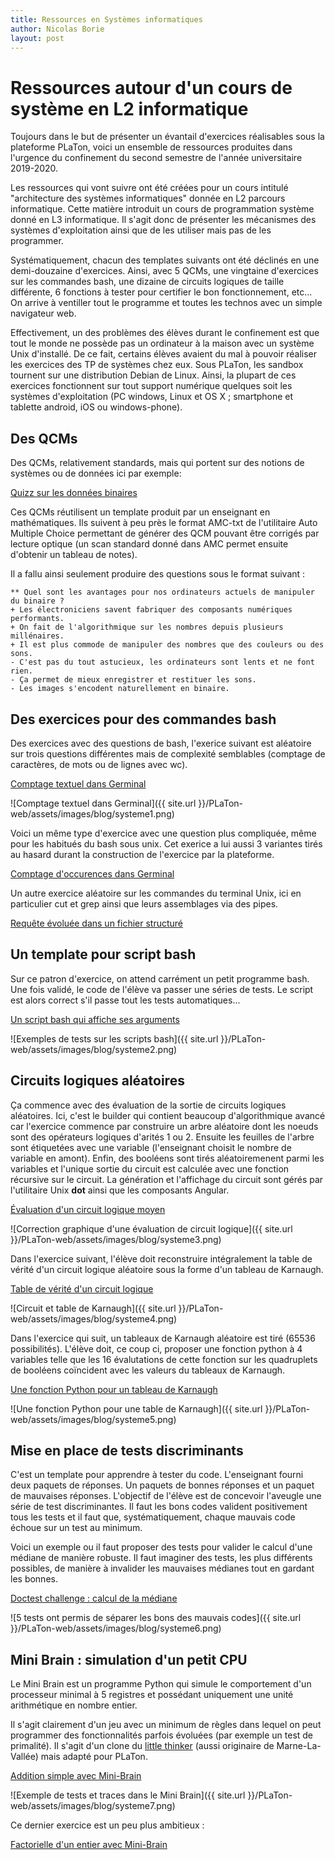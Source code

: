 ```yaml
---
title: Ressources en Systèmes informatiques
author: Nicolas Borie
layout: post
---
```


# Ressources autour d'un cours de système en L2 informatique

Toujours dans le but de présenter un évantail d'exercices réalisables 
sous la plateforme PLaTon, voici un ensemble de ressources produites 
dans l'urgence du confinement du second semestre de l'année 
universitaire 2019-2020.

Les ressources qui vont suivre ont été créées pour un cours intitulé 
"architecture des systèmes informatiques" donnée en L2 parcours 
informatique. Cette matière introduit un cours de programmation système
donné en L3 informatique. Il s'agit donc de présenter les mécanismes
des systèmes d'exploitation ainsi que de les utiliser mais pas de les 
programmer.

Systématiquement, chacun des templates suivants ont été déclinés en 
une demi-douzaine d'exercices. Ainsi, avec 5 QCMs, une vingtaine 
d'exercices sur les commandes bash, une dizaine de circuits logiques 
de taille différente, 6 fonctions à tester pour certifier le bon 
fonctionnement, etc... On arrive à ventiller tout le programme et 
toutes les technos avec un simple navigateur web. 

Effectivement, un des problèmes des élèves durant le confinement est 
que tout le monde ne possède pas un ordinateur à la maison avec un 
système Unix d'installé. De ce fait, certains élèves avaient du mal à 
pouvoir réaliser les exercices des TP de systèmes chez eux. 
Sous PLaTon, les sandbox tournent sur une distribution Debian de Linux. 
Ainsi, la plupart de ces exercices fonctionnent sur tout support 
numérique quelques soit les systèmes d'exploitation (PC windows, 
Linux et OS X ; smartphone et tablette android, iOS ou windows-phone).
 

## Des QCMs

Des QCMs, relativement standards, mais qui portent sur des notions 
de systèmes ou de données ici par exemple:

<a href="https://pl.u-pem.fr/filebrowser/demo/25605/" target="_blank">
Quizz sur les données binaires</a> 

Ces QCMs réutilisent un template produit par un enseignant en 
mathématiques. Ils suivent à peu près le format AMC-txt de l'utilitaire
Auto Multiple Choice permettant de générer des QCM pouvant être
corrigés par lecture optique (un scan standard donné dans AMC permet
ensuite d'obtenir un tableau de notes).

Il a fallu ainsi seulement produire des questions sous le format suivant :

```
** Quel sont les avantages pour nos ordinateurs actuels de manipuler du binaire ?
+ Les électroniciens savent fabriquer des composants numériques performants.
+ On fait de l'algorithmique sur les nombres depuis plusieurs millénaires.
+ Il est plus commode de manipuler des nombres que des couleurs ou des sons.
- C'est pas du tout astucieux, les ordinateurs sont lents et ne font rien.
- Ça permet de mieux enregistrer et restituer les sons.
- Les images s'encodent naturellement en binaire.
```

## Des exercices pour des commandes bash

Des exercices avec des questions de bash, l'exerice suivant 
est aléatoire sur trois questions différentes mais de 
complexité semblables (comptage de caractères, de mots ou de 
lignes avec wc).

<a href="https://pl.u-pem.fr/filebrowser/demo/25609/" target="_blank">
Comptage textuel dans Germinal</a>

![Comptage textuel dans Germinal]({{ site.url }}/PLaTon-web/assets/images/blog/systeme1.png)

Voici un même type d'exercice avec une question plus 
compliquée, même pour les habitués du bash sous unix. Cet 
exerice a lui aussi 3 variantes tirés au hasard durant 
la construction de l'exercice par la plateforme.

<a href="https://pl.u-pem.fr/filebrowser/demo/25610/" target="_blank">
Comptage d'occurences dans Germinal</a>


Un autre exercice aléatoire sur les commandes du terminal 
Unix, ici en particulier cut et grep ainsi que leurs 
assemblages via des pipes.

<a href="https://pl.u-pem.fr/filebrowser/demo/25611/" target="_blank">
Requête évoluée dans un fichier structuré</a>


## Un template pour script bash

Sur ce patron d'exercice, on attend carrément un petit 
programme bash. Une fois validé, le code de l'élève va 
passer une séries de tests. Le script est alors correct 
s'il passe tout les tests automatiques...

<a href="https://pl.u-pem.fr/filebrowser/demo/25612/" target="_blank">
Un script bash qui affiche ses arguments</a>

![Exemples de tests sur les scripts bash]({{ site.url }}/PLaTon-web/assets/images/blog/systeme2.png)


## Circuits logiques aléatoires

Ça commence avec des évaluation de la sortie de circuits 
logiques aléatoires. Ici, c'est le builder qui contient 
beaucoup d'algorithmique avancé car l'exercice commence 
par construire un arbre aléatoire dont les noeuds sont 
des opérateurs logiques d'arités 1 ou 2. Ensuite les 
feuilles de l'arbre sont étiquetées avec une variable 
(l'enseignant choisit le nombre de variable en amont). 
Enfin, des booléens sont tirés aléatoiremenent parmi 
les variables et l'unique sortie du circuit est calculée 
avec une fonction récursive sur le circuit. La génération 
et l'affichage du circuit sont gérés par l'utilitaire Unix 
**dot** ainsi que les composants Angular. 

<a href="https://pl.u-pem.fr/filebrowser/demo/25613/" target="_blank">
Évaluation d'un circuit logique moyen</a>

![Correction graphique d'une évaluation de circuit logique]({{ site.url }}/PLaTon-web/assets/images/blog/systeme3.png)

Dans l'exercice suivant, l'élève doit reconstruire intégralement 
la table de vérité d'un circuit logique aléatoire sous la forme 
d'un tableau de Karnaugh.

<a href="https://pl.u-pem.fr/filebrowser/demo/25614/" target="_blank">
Table de vérité d'un circuit logique</a>

![Circuit et table de Karnaugh]({{ site.url }}/PLaTon-web/assets/images/blog/systeme4.png)

Dans l'exercice qui suit, un tableaux de Karnaugh aléatoire 
est tiré (65536 possibilités). L'élève doit, ce coup ci, 
proposer une fonction python à 4 variables telle que les 16 
évalutations de cette fonction sur les quadruplets de booléens 
coïncident avec les valeurs du tableaux de Karnaugh.

<a href="https://pl.u-pem.fr/filebrowser/demo/25615/" target="_blank">
Une fonction Python pour un tableau de Karnaugh</a>

![Une fonction Python pour une table de Karnaugh]({{ site.url }}/PLaTon-web/assets/images/blog/systeme5.png)


## Mise en place de tests discriminants

C'est un template pour apprendre à tester du code. L'enseignant 
fourni deux paquets de réponses. Un paquets de bonnes réponses 
et un paquet de mauvaises réponses. L'objectif de l'élève est 
de concevoir l'aveugle une série de test discriminantes. Il 
faut les bons codes valident positivement tous les tests et 
il faut que, systématiquement, chaque mauvais code échoue sur 
un test au minimum.


Voici un exemple ou il faut proposer des tests pour valider 
le calcul d'une médiane de manière robuste. Il faut imaginer 
des tests, les plus différents possibles, de manière à invalider
les mauvaises médianes tout en gardant les bonnes.

<a href="https://pl.u-pem.fr/filebrowser/demo/25617/" target="_blank">
Doctest challenge : calcul de la médiane</a>

![5 tests ont permis de séparer les bons des mauvais codes]({{ site.url }}/PLaTon-web/assets/images/blog/systeme6.png)


## Mini Brain : simulation d'un petit CPU

Le Mini Brain est un programme Python qui simule le comportement 
d'un processeur minimal à 5 registres et possédant uniquement une 
unité arithmétique en nombre entier.

Il s'agit clairement d'un jeu avec un minimum de règles dans 
lequel on peut programmer des fonctionnalités parfois évoluées 
(par exemple un test de primalité). Il s'agit d'un clone du 
[little thinker]() (aussi originaire de Marne-La-Vallée) mais 
adapté pour PLaTon.


<a href="https://pl.u-pem.fr/filebrowser/demo/25618/" target="_blank">
Addition simple avec Mini-Brain</a>

![Exemple de tests et traces dans le Mini Brain]({{ site.url }}/PLaTon-web/assets/images/blog/systeme7.png)

Ce dernier exercice est un peu plus ambitieux :

<a href="https://pl.u-pem.fr/filebrowser/demo/25619/" target="_blank">
Factorielle d'un entier avec Mini-Brain
</a>
